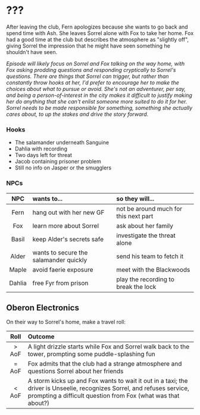 # ???
After leaving the club, Fern apologizes because she wants to go back and spend time with Ash. She leaves Sorrel alone with Fox to take her home. Fox had a good time at the club but describes the atmosphere as "slightly off", giving Sorrel the impression that he might have seen something he shouldn't have seen.

_Episode will likely focus on Sorrel and Fox talking on the way home, with Fox asking prodding questions and responding cryptically to Sorrel's questions. There are things that Sorrel can trigger, but rather than constantly throw hooks at her, I'd prefer to encourage her to make the choices about what to pursue or avoid. She's not an adventurer, per say, and being a person-of-interest in the city makes it difficult to justify making her do anything that she can't enlist someone more suited to do it for her. Sorrel needs to be made responsible for something, something she actually cares about, to up the stakes and drive the story forward._      

### Hooks

- The salamander underneath Sanguine
- Dahlia with recording
- Two days left for threat
- Jacob containing prisoner problem
- Still no info on Jasper or the smugglers

### NPCs
| NPC | wants to... | so they will... |
|:---:|:--- |:--- |
| Fern | hang out with her new GF | not be around much for this next part |
| Fox | learn more about Sorrel | ask about her family |
| Basil | keep Alder's secrets safe | investigate the threat alone |
| Alder | wants to secure the salamander quickly | send his team to fetch it |
| Maple | avoid faerie exposure | meet with the Blackwoods |
| Dahlia | free Fyr from prison | play the recording to break the lock |

## Oberon Electronics
On their way to Sorrel's home, make a travel roll:

| Roll | Outcome |
|:---:|:--- |
| &gt; AoF | A light drizzle starts while Fox and Sorrel walk back to the tower, prompting some puddle-splashing fun |
| = AoF | Fox admits that the club had a strange atmosphere and questions Sorrel about her friends |
| &lt; AoF | A storm kicks up and Fox wants to wait it out in a taxi; the driver is Unseelie, recognizes Sorrel, and refuses service, prompting a difficult question from Fox (what was that about?) |





